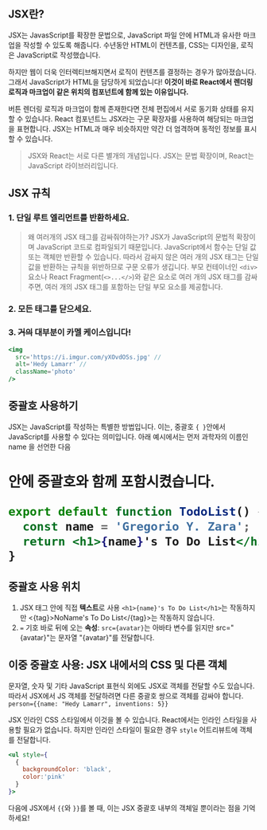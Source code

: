 ## JSX란?

JSX는 JavasScript를 확장한 문법으로, JavaScript 파일 안에 HTML과 유사한 마크업을 작성할 수 있도록 해줍니다.
수년동안 HTML이 컨텐츠를, CSS는 디자인을, 로직은 JavaScript로 작성했습니다.

하지만 웹이 더욱 인터렉티브해지면서 로직이 컨텐츠를 결정하는 경우가 많아졌습니다. 그래서 JavaScript가 HTML을 담당하게 되었습니다!
**이것이 바로 React에서 렌더링 로직과 마크업이 같은 위치의 컴포넌트에 함께 있는 이유입니다.**

버튼 렌더링 로직과 마크업이 함께 존재한다면 전체 편집에서 서로 동기화 상태를 유지할 수 있습니다.
React 컴포넌트느 JSX라는 구문 확장자를 사용하여 해당되는 마크업을 표현합니다. JSX는 HTML과 매우 비슷하지만 약간 더 엄격하며 동적인 정보를 표시할 수 있습니다.

> JSX와 React는 서로 다른 별개의 개념입니다. JSX는 문법 확장이며, React는 JavaScript 라이브러리입니다.

## JSX 규칙

### 1. 단일 루트 엘리먼트를 반환하세요.

> 왜 여러개의 JSX 태그를 감싸줘야하는가?
> JSX가 JavaScript의 문법적 확장이며 JavaScript 코드로 컴파일되기 때문입니다. JavaScript에서 함수는 단일 값 또는 객체만 반환할 수 있습니다. 따라서 감싸지 않은 여러 개의 JSX 태그는 단일 값을 반환하는 규칙을 위반하므로 구문 오류가 생깁니다.
> 부모 컨테이너인 `<div>` 요소나 React Fragment(`<>...</>`)와 같은 요소로 여러 개의 JSX 태그를 감싸주면, 여러 개의 JSX 태그를 포함하는 단일 부모 요소를 제공합니다.

### 2. 모든 태그를 닫으세요.

### 3. ~~거의~~ 대부분이 카멜 케이스입니다!

```jsx
<img
  src='https://i.imgur.com/yXOvdOSs.jpg' //
  alt='Hedy Lamarr' //
  className='photo'
/>
```

## 중괄호 사용하기

JSX는 JavaScript를 작성하는 특별한 방법입니다. 이는, 중괄호 `{ }`안에서 JavaScript를 사용할 수 있다는 의미입니다.
아래 예시에서는 먼저 과학자의 이름인 name 을 선언한 다음 <h1>안에 중괄호와 함께 포함시켰습니다.

```jsx
export default function TodoList() {
  const name = 'Gregorio Y. Zara';
  return <h1>{name}'s To Do List</h1>;
}
```

## 중괄호 사용 위치

1. JSX 태그 안에 직접 **텍스트**로 사용 `<h1>{name}'s To Do List</h1>`는 작동하지만 <{tag}>NoName's To Do List</{tag}>는 작동하지 않습니다.
2. `=` 기호 바로 뒤에 오는 **속성**: `src={avatar}`는 아바타 변수를 읽지만 src="{avatar}"는 문자열 "{avatar}"를 전달합니다.

## 이중 중괄호 사용: JSX 내에서의 CSS 및 다른 객체

문자열, 숫자 및 기타 JavaScript 표현식 외에도 JSX로 객체를 전달할 수도 있습니다. 따라서 JSX에서 JS 객체를 전달하려면 다른 중괄호 쌍으로 객체를 감싸야 합니다. `person={{name: "Hedy Lamarr", inventions: 5}}`

JSX 인라인 CSS 스타일에서 이것을 볼 수 있습니다. React에서는 인라인 스타일을 사용할 필요가 없습니다. 하지만 인라인 스타일이 필요한 경우 `style` 어트리뷰트에 객체를 전달합니다.

```jsx
<ul style={
  {
    backgroundColor: 'black',
    color:'pink'
  }
}>
```

다음에 JSX에서 `{{`와 `}}`를 볼 때, 이는 JSX 중괄호 내부의 객체일 뿐이라는 점을 기억하세요!

